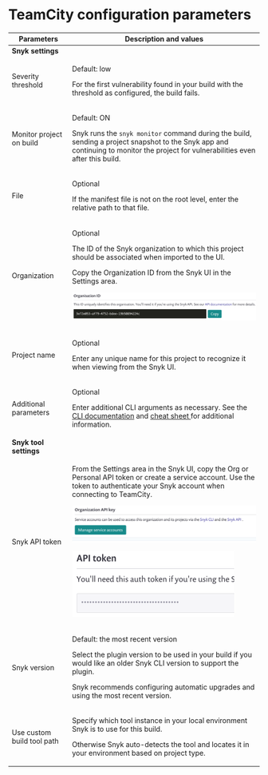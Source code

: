 # TeamCity configuration parameters

| **Parameters**             | **Description and values**                                                                                                                                                                                                                                                                                                                                                                                                 |
| -------------------------- | -------------------------------------------------------------------------------------------------------------------------------------------------------------------------------------------------------------------------------------------------------------------------------------------------------------------------------------------------------------------------------------------------------------------------- |
| **Snyk settings**          |                                                                                                                                                                                                                                                                                                                                                                                                                            |
| Severity threshold         | <p>Default: low</p><p>For the first vulnerability found in your build with the threshold as configured, the build fails.</p>                                                                                                                                                                                                                                                                                               |
| Monitor project on build   | <p>Default: ON</p><p>Snyk runs the <code>snyk monitor</code> command during the build, sending a project snapshot to the Snyk app and continuing to monitor the project for vulnerabilities even after this build.</p>                                                                                                                                                                                                     |
| File                       | <p>Optional</p><p>If the manifest file is not on the root level, enter the relative path to that file.</p>                                                                                                                                                                                                                                                                                                                 |
| Organization               | <p>Optional</p><p>The ID of the Snyk organization to which this project should be associated when imported to the UI.</p><p>Copy the Organization ID from the Snyk UI in the Settings area.</p><p><img src="../../../../.gitbook/assets/uuid-dfede20b-acb5-fc08-8d1d-59e8476240a5-en.png" alt="image6.png"></p>                                                                                                            |
| Project name               | <p>Optional</p><p>Enter any unique name for this project to recognize it when viewing from the Snyk UI.</p>                                                                                                                                                                                                                                                                                                                |
| Additional parameters      | <p>Optional</p><p>Enter additional CLI arguments as necessary. See the <a href="../../../../snyk-cli/">CLI documentation</a> and <a href="https://snyk.io/wp-content/uploads/Cheat-Sheet-CLI-1.pdf">cheat sheet </a>for additional information.</p>                                                                                                                                                                        |
| **Snyk tool settings**     |                                                                                                                                                                                                                                                                                                                                                                                                                            |
| Snyk API token             | <p>From the Settings area in the Snyk UI, copy the Org or Personal API token or create a service account. Use the token to authenticate your Snyk account when connecting to TeamCity.</p><p><img src="../../../../.gitbook/assets/uuid-c27d25fc-00a7-f0f4-261c-d0d9f8653d1d-en.png" alt="image7.png"></p><p><img src="../../../../.gitbook/assets/uuid-be0e9602-023b-99a4-f08c-eded5ea77dac-en.png" alt="image8.png"></p> |
| Snyk version               | <p>Default: the most recent version</p><p>Select the plugin version to be used in your build if you would like an older Snyk CLI version to support the plugin.</p><p>Snyk recommends configuring automatic upgrades and using the most recent version.</p>                                                                                                                                                                |
| Use custom build tool path | <p>Specify which tool instance in your local environment Snyk is to use for this build.</p><p>Otherwise Snyk auto-detects the tool and locates it in your environment based on project type.</p>                                                                                                                                                                                                                           |
